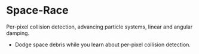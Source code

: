 # Space-Race
Per-pixel collision detection, advancing particle systems, linear and angular damping.
- Dodge space debris while you learn about per-pixel collision detection.

